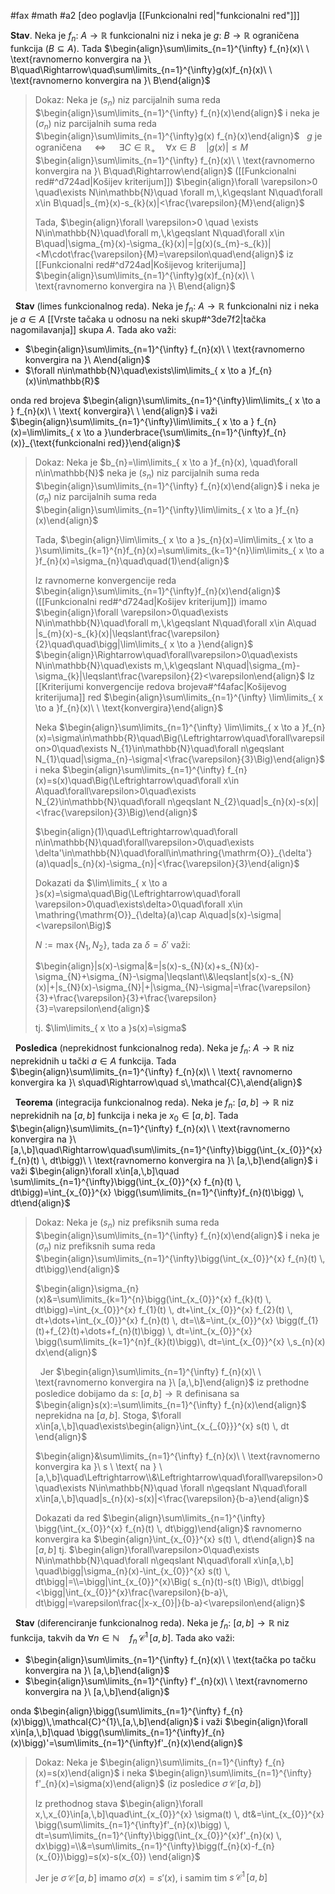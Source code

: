 #fax #math #a2 [deo poglavlja [[Funkcionalni red|"funkcionalni red"]]]
$\:$

**Stav**. Neka je $f_{n}:\ A\to\mathbb{R}$ funkcionalni niz i neka je $g:\ B\to\mathbb{R}$ ograničena funkcija ($B\subseteq A$). Tada
$\begin{align}\sum\limits_{n=1}^{\infty} f_{n}(x)\ \ \text{ravnomerno konvergira na }\ B\quad\Rightarrow\quad\sum\limits_{n=1}^{\infty}g(x)f_{n}(x)\ \ \text{ravnomerno konvergira na }\ B\end{align}$
> Dokaz:
> Neka je $(s_{n})$ niz parcijalnih suma reda $\begin{align}\sum\limits_{n=1}^{\infty} f_{n}(x)\end{align}$
> i neka je $(\sigma_{n})$ niz parcijalnih suma reda $\begin{align}\sum\limits_{n=1}^{\infty}g(x) f_{n}(x)\end{align}$
>$\:$
>$g$ je ograničena $\quad\Leftrightarrow\quad$ $\exists C\in\mathbb{R}_{+}\quad\forall x\in B\quad |g(x)|\leqslant M$
>$\:$
> $\begin{align}\sum\limits_{n=1}^{\infty} f_{n}(x)\ \ \text{ravnomerno konvergira na }\ B\quad\Rightarrow\end{align}$ ([[Funkcionalni red#^d724ad|Košijev kriterijum]])
> $\begin{align}\forall \varepsilon>0 \quad\exists N\in\mathbb{N}\quad \forall m,\,k\geqslant N\quad\forall x\in B\quad|s_{m}(x)-s_{k}(x)|<\frac{\varepsilon}{M}\end{align}$
>
>Tada, $\begin{align}\forall \varepsilon>0 \quad \exists N\in\mathbb{N}\quad\forall m,\,k\geqslant N\quad\forall x\in B\quad|\sigma_{m}(x)-\sigma_{k}(x)|=|g(x)(s_{m}-s_{k})|<M\cdot\frac{\varepsilon}{M}=\varepsilon\quad\end{align}$
>iz [[Funkcionalni red#^d724ad|Košijevog kriterijuma]] $\begin{align}\sum\limits_{n=1}^{\infty}g(x)f_{n}(x)\ \ \text{ravnomerno konvergira na }\ B\end{align}$

$\:$
**Stav** (limes funkcionalnog reda). Neka je $f_{n}:\ A\to\mathbb{R}$ funkcionalni niz i neka je $a\in A$ [[Vrste tačaka u odnosu na neki skup#^3de7f2|tačka nagomilavanja]] skupa $A$. Tada ako važi:
- $\begin{align}\sum\limits_{n=1}^{\infty} f_{n}(x)\ \ \text{ravnomerno konvergira na }\ A\end{align}$
- $\forall n\in\mathbb{N}\quad\exists\lim\limits_{ x \to a }f_{n}(x)\in\mathbb{R}$

onda red brojeva $\begin{align}\sum\limits_{n=1}^{\infty}\lim\limits_{ x \to a } f_{n}(x)\ \ \text{ konvergira}\ \ \end{align}$ i važi
$\begin{align}\sum\limits_{n=1}^{\infty}\lim\limits_{ x \to a } f_{n}(x)=\lim\limits_{ x \to a }\underbrace{\sum\limits_{n=1}^{\infty}f_{n}(x)}_{\text{funkcionalni red}}\end{align}$

> Dokaz: Neka je $b_{n}=\lim\limits_{ x \to a }f_{n}(x), \quad\forall n\in\mathbb{N}$
> neka je $(s_{n})$ niz parcijalnih suma reda $\begin{align}\sum\limits_{n=1}^{\infty} f_{n}(x)\end{align}$
> i neka je $(\sigma_{n})$ niz parcijalnih suma reda $\begin{align}\sum\limits_{n=1}^{\infty}\lim\limits_{ x \to a }f_{n}(x)\end{align}$
>
> Tada,  $\begin{align}\lim\limits_{ x \to a }s_{n}(x)=\lim\limits_{ x \to a }\sum\limits_{k=1}^{n}f_{n}(x)=\sum\limits_{k=1}^{n}\lim\limits_{ x \to a }f_{n}(x)=\sigma_{n}\quad\quad(1)\end{align}$
>
> Iz ravnomerne konvergencije reda $\begin{align}\sum\limits_{n=1}^{\infty}f_{n}(x)\end{align}$ ([[Funkcionalni red#^d724ad|Košijev kriterijum]]) imamo
> $\begin{align}\forall \varepsilon>0\quad\exists N\in\mathbb{N}\quad\forall m,\,k\geqslant N\quad\forall x\in A\quad |s_{m}(x)-s_{k}(x)|\leqslant\frac{\varepsilon}{2}\quad\quad\bigg|\lim\limits_{ x \to a }\end{align}$
> $\begin{align}\Rightarrow\quad\forall\varepsilon>0\quad\exists N\in\mathbb{N}\quad\exists m,\,k\geqslant N\quad|\sigma_{m}-\sigma_{k}|\leqslant\frac{\varepsilon}{2}<\varepsilon\end{align}$
> Iz [[Kriterijumi konvergencije redova brojeva#^f4afac|Košijevog kriterijuma]] red $\begin{align}\sum\limits_{n=1}^{\infty} \lim\limits_{ x \to a }f_{n}(x)\ \ \text{konvergira}\end{align}$
> 
> Neka $\begin{align}\sum\limits_{n=1}^{\infty} \lim\limits_{ x \to a }f_{n}(x)=\sigma\in\mathbb{R}\quad\Big(\Leftrightarrow\quad\forall\varepsilon>0\quad\exists N_{1}\in\mathbb{N}\quad\forall n\geqslant N_{1}\quad|\sigma_{n}-\sigma|<\frac{\varepsilon}{3}\Big)\end{align}$
> i neka $\begin{align}\sum\limits_{n=1}^{\infty} f_{n}(x)=s(x)\quad\Big(\Leftrightarrow\quad\forall x\in A\quad\forall\varepsilon>0\quad\exists N_{2}\in\mathbb{N}\quad\forall n\geqslant N_{2}\quad|s_{n}(x)-s(x)|<\frac{\varepsilon}{3}\Big)\end{align}$ 
>
>$\begin{align}(1)\quad\Leftrightarrow\quad\forall n\in\mathbb{N}\quad\forall\varepsilon>0\quad\exists \delta'\in\mathbb{N}\quad\forall\in\mathring{\mathrm{O}}_{\delta'}(a)\quad|s_{n}(x)-\sigma_{n}|<\frac{\varepsilon}{3}\end{align}$
>
> Dokazati da $\lim\limits_{ x \to a }s(x)=\sigma\quad\Big(\Leftrightarrow\quad\forall \varepsilon>0\quad\exists\delta>0\quad\forall x\in \mathring{\mathrm{O}}_{\delta}(a)\cap  A\quad|s(x)-\sigma|<\varepsilon\Big)$
> 
> $N:=\max\{N_{1},\,N_{2}\}$, tada za $\delta=\delta'$ važi:
> 
>  $\begin{align}|s(x)-\sigma|&=|s(x)-s_{N}(x)+s_{N}(x)-\sigma_{N}+\sigma_{N}-\sigma|\leqslant\\&\leqslant|s(x)-s_{N}(x)|+|s_{N}(x)-\sigma_{N}|+|\sigma_{N}-\sigma|=\frac{\varepsilon}{3}+\frac{\varepsilon}{3}+\frac{\varepsilon}{3}=\varepsilon\end{align}$
>  
>  tj. $\lim\limits_{ x \to a }s(x)=\sigma$


$\:$
**Posledica** (neprekidnost funkcionalnog reda). Neka je $f_{n}:\ A\to\mathbb{R}$ niz neprekidnih u tački $a\in A$ funkcija. Tada 
$\begin{align}\sum\limits_{n=1}^{\infty} f_{n}(x)\ \ \text{ ravnomerno konvergira ka }\ s\quad\Rightarrow\quad s\,\mathcal{C}\,a\end{align}$ 

$\:$
**Teorema** (integracija funkcionalnog reda). Neka je $f_{n}:\ [a,\,b]\to\mathbb{R}$ niz neprekidnih na $[a,\,b]$ funkcija i neka je $x_{0}\in[a,\,b]$. Tada
$\begin{align}\sum\limits_{n=1}^{\infty} f_{n}(x)\ \ \text{ravnomerno konvergira na }\ [a,\,b]\quad\Rightarrow\quad\sum\limits_{n=1}^{\infty}\bigg(\int_{x_{0}}^{x} f_{n}(t) \, dt\bigg)\ \ \text{ravnomerno konvergira na }\ [a,\,b]\end{align}$
i važi $\begin{align}\forall x\in[a,\,b]\quad \sum\limits_{n=1}^{\infty}\bigg(\int_{x_{0}}^{x} f_{n}(t) \, dt\bigg)=\int_{x_{0}}^{x} \bigg(\sum\limits_{n=1}^{\infty}f_{n}(t)\bigg) \, dt\end{align}$
> Dokaz:
> Neka je $(s_{n})$ niz prefiksnih suma reda $\begin{align}\sum\limits_{n=1}^{\infty} f_{n}(x)\end{align}$
> i neka je $(\sigma_{n})$ niz prefiksnih suma reda $\begin{align}\sum\limits_{n=1}^{\infty}\bigg(\int_{x_{0}}^{x} f_{n}(t) \, dt\bigg)\end{align}$
> 
> $\begin{align}\sigma_{n}(x)&=\sum\limits_{k=1}^{n}\bigg(\int_{x_{0}}^{x} f_{k}(t) \, dt\bigg)=\int_{x_{0}}^{x} f_{1}(t) \, dt+\int_{x_{0}}^{x} f_{2}(t) \, dt+\dots+\int_{x_{0}}^{x} f_{n}(t) \, dt=\\&=\int_{x_{0}}^{x} \bigg(f_{1}(t)+f_{2}(t)+\dots+f_{n}(t)\bigg) \, dt=\int_{x_{0}}^{x}  \bigg(\sum\limits_{k=1}^{n}f_{k}(t)\bigg)\, dt=\int_{x_{0}}^{x}  \,s_{n}(x) dx\end{align}$
> 
> $\:$
> Jer $\begin{align}\sum\limits_{n=1}^{\infty} f_{n}(x)\ \ \text{ravnomerno konvergira na }\ [a,\,b]\end{align}$ iz prethodne posledice dobijamo da $s:\ [a,\,b]\to\mathbb{R}$ definisana sa $\begin{align}s(x):=\sum\limits_{n=1}^{\infty} f_{n}(x)\end{align}$ neprekidna na $[a,\,b]$. Stoga, $\forall x\in[a,\,b]\quad\exists\begin{align}\int_{x_{_{0}}}^{x} s(t) \, dt \end{align}$
> 
> $\begin{align}&\sum\limits_{n=1}^{\infty} f_{n}(x)\ \ \text{ravnomerno konvergira ka }\ s \ \text{ na } \ [a,\,b]\quad\Leftrightarrow\\&\Leftrightarrow\quad\forall\varepsilon>0\quad\exists N\in\mathbb{N}\quad \forall n\geqslant N\quad\forall x\in[a,\,b]\quad|s_{n}(x)-s(x)|<\frac{\varepsilon}{b-a}\end{align}$
> 
> Dokazati da red $\begin{align}\sum\limits_{n=1}^{\infty} \bigg(\int_{x_{0}}^{x} f_{n}(t) \, dt\bigg)\end{align}$ ravnomerno konvergira ka $\begin{align}\int_{x_{0}}^{x} s(t) \, dt\end{align}$ na $[a,\,b]$ tj. 
> $\begin{align}\forall\varepsilon>0\quad\exists N\in\mathbb{N}\quad\forall n\geqslant N\quad\forall x\in[a,\,b] \quad\bigg|\sigma_{n}(x)-\int_{x_{0}}^{x} s(t) \, dt\bigg|=\\=\bigg|\int_{x_{0}}^{x}\Big( s_{n}(t)-s(t) \Big)\, dt\bigg|<\bigg|\int_{x_{0}}^{x}\frac{\varepsilon}{b-a}\, dt\bigg|=\varepsilon\frac{|x-x_{0}|}{b-a}<\varepsilon\end{align}$

$\:$
**Stav** (diferenciranje funkcionalnog reda). Neka je $f_{n}:\ [a,\,b]\to\mathbb{R}$ niz funkcija, takvih da $\forall n\in\mathbb{N}\quad f_{n}\,\mathcal{C}^{1}\,[a,\,b]$. Tada ako važi:
- $\begin{align}\sum\limits_{n=1}^{\infty} f_{n}(x)\ \ \text{tačka po tačku konvergira na }\ [a,\,b]\end{align}$
- $\begin{align}\sum\limits_{n=1}^{\infty} f'_{n}(x)\ \ \text{ravnomerno konvergira na }\ [a,\,b]\end{align}$

onda $\begin{align}\bigg(\sum\limits_{n=1}^{\infty} f_{n}(x)\bigg)\,\mathcal{C}^{1}\,[a,\,b]\end{align}$ i važi $\begin{align}\forall x\in[a,\,b]\quad \bigg(\sum\limits_{n=1}^{\infty}f_{n}(x)\bigg)'=\sum\limits_{n=1}^{\infty}f'_{n}(x)\end{align}$
> Dokaz: Neka je $\begin{align}\sum\limits_{n=1}^{\infty} f_{n}(x)=s(x)\end{align}$ i neka $\begin{align}\sum\limits_{n=1}^{\infty} f'_{n}(x)=\sigma(x)\end{align}$
> (iz posledice $\sigma\,\mathcal{C}\,[a,\,b]$)
> 
> Iz prethodnog stava $\begin{align}\forall x,\,x_{0}\in[a,\,b]\quad\int_{x_{0}}^{x} \sigma(t) \, dt&=\int_{x_{0}}^{x} \bigg(\sum\limits_{n=1}^{\infty}f'_{n}(x)\bigg) \, dt=\sum\limits_{n=1}^{\infty}\bigg(\int_{x_{0}}^{x}f'_{n}(x) \, dx\bigg)=\\&=\sum\limits_{n=1}^{\infty}\bigg(f_{n}(x)-f_{n}(x_{0})\bigg)=s(x)-s(x_{0}) \end{align}$
> 
> Jer je $\sigma\,\mathcal{C}\,[a,\,b]$ imamo $\sigma(x)=s'(x)$, i samim tim $s\,\mathcal{C}^{1}\,[a,\,b]$
